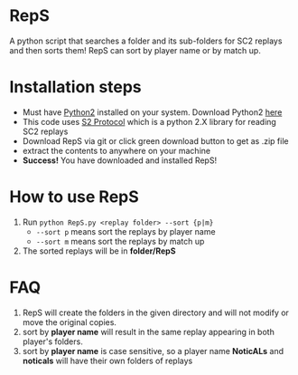 # RepS
A python script that searches a folder and its sub-folders for SC2 replays and then sorts them!
RepS can sort by player name or by match up.

# Installation steps
* Must have [Python2](https://www.python.org/downloads/) installed on your system. Download Python2 [here](https://www.python.org/downloads/)
* This code uses [S2 Protocol](https://github.com/Blizzard/s2protocol) which is a python 2.X library for reading SC2 replays
* Download RepS via git or click green download button to get as .zip file
* extract the contents to anywhere on your machine
* __Success!__ You have downloaded and installed RepS!

# How to use RepS
1. Run `python RepS.py <replay folder> --sort {p|m}`
    - `--sort p` means sort the replays by player name
    - `--sort m` means sort the replays by match up
2. The sorted replays will be in **folder/RepS**


# FAQ
1. RepS will create the folders in the given directory and will not modify or move the original copies.
2. sort by **player name** will result in the same replay appearing in both player's folders.
2. sort by **player name** is case sensitive, so a player name __NoticALs__ and __noticals__ will have their own folders of replays
